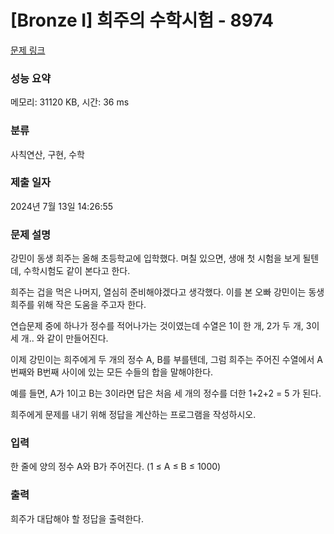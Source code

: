 # [Bronze I] 희주의 수학시험 - 8974 

[문제 링크](https://www.acmicpc.net/problem/8974) 

### 성능 요약

메모리: 31120 KB, 시간: 36 ms

### 분류

사칙연산, 구현, 수학

### 제출 일자

2024년 7월 13일 14:26:55

### 문제 설명

<p>강민이 동생 희주는 올해 초등학교에 입학했다. 며칠 있으면, 생애 첫 시험을 보게 될텐데, 수학시험도 같이 본다고 한다.</p>

<p>희주는 겁을 먹은 나머지, 열심히 준비해야겠다고 생각했다. 이를 본 오빠 강민이는 동생 희주를 위해 작은 도움을 주고자 한다.</p>

<p>연습문제 중에 하나가 정수를 적어나가는 것이였는데 수열은 1이 한 개, 2가 두 개, 3이 세 개.. 와 같이 만들어진다.</p>

<p>이제 강민이는 희주에게 두 개의 정수 A, B를 부를텐데, 그럼 희주는 주어진 수열에서 A번째와 B번째 사이에 있는 모든 수들의 합을 말해야한다.</p>

<p>예를 들면, A가 1이고 B는 3이라면 답은 처음 세 개의 정수를 더한 1+2+2 = 5 가 된다.</p>

<p>희주에게 문제를 내기 위해 정답을 계산하는 프로그램을 작성하시오.</p>

### 입력 

 <p>한 줄에 양의 정수 A와 B가 주어진다. (1 ≤ A ≤ B ≤ 1000)</p>

### 출력 

 <p>희주가 대답해야 할 정답을 출력한다.</p>

